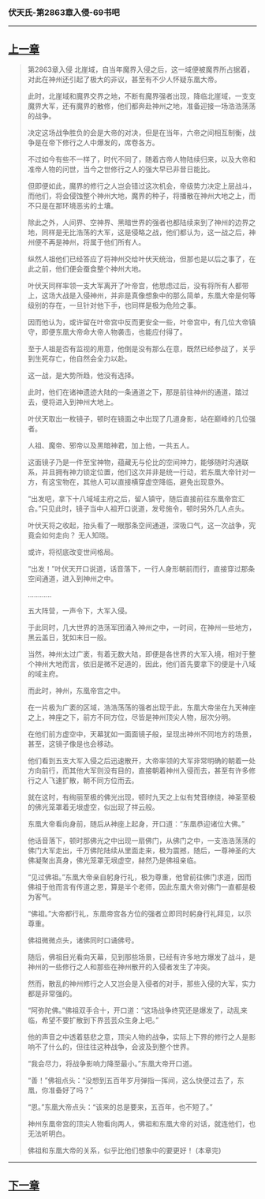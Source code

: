 ### 伏天氏-第2863章入侵-69书吧

--------
[上一章](./674e5b756167c72c23a9660c647def0f.md)
--------


>
>
>
>第2863章入侵
>北崖域，自当年魔界入侵之后，这一域便被魔界所占据着，对此在神州还引起了极大的非议，甚至有不少人怀疑东凰大帝。
>
>此时，北崖域和魔界交界之地，不断有魔界强者出现，降临北崖域，一支支魔界大军，还有魔界的散修，他们都奔赴神州之地，准备迎接一场浩浩荡荡的战争。
>
>决定这场战争胜负的会是大帝的对决，但是在当年，六帝之间相互制衡，战争是在帝下修行之人中爆发的，席卷各方。
>
>不过如今有些不一样了，时代不同了，随着古帝人物陆续归来，以及大帝和准帝人物的问世，当今之世修行之人的强大早已非昔日能比。
>
>但即便如此，魔界的修行之人岂会错过这次机会，帝级势力决定上层战斗，而他们，将会侵蚀整个神州大地，魔界的种子，将播散在神州大地之上，而不只是在那环境恶劣的土壤。
>
>除此之外，人间界、空神界、黑暗世界的强者也都陆续来到了神州的边界之地，同样是无比浩荡的大军，这是侵略之战，他们都认为，这一战之后，神州便不再是神州，将属于他们所有人。
>
>纵然人祖他们已经答应了将神州交给叶伏天统治，但那也是以后之事了，在此之前，他们便会蚕食整个神州大地。
>
>叶伏天同样率领一支大军离开了叶帝宫，他思虑过后，没有将所有人都带上，这场大战是入侵神州，并非是真像想象中的那么简单，东凰大帝是何等级别的存在，一旦针对他下手，也同样是极为危险之事。
>
>因而他认为，或许留在叶帝宫中反而更安全一些，叶帝宫中，有几位大帝镇守，即便东凰大帝命大帝人物袭击，也能应付得了。
>
>至于人祖是否有监视的用意，他倒是没有那么在意，既然已经参战了，关乎到生死存亡，他自然会全力以赴。
>
>这一战，是大势所趋，他没有选择。
>
>此时，他们在诸神遗迹大陆的一条通道之下，那是前往神州的通道，踏过去，便将进入到神州大地上。
>
>叶伏天取出一枚镜子，顿时在镜面之中出现了几道身影，站在巅峰的几位强者。
>
>人祖、魔帝、邪帝以及黑暗神君，加上他，一共五人。
>
>这面镜子乃是一件至宝神物，蕴藏无与伦比的空间神力，能够随时沟通联系，并且拥有神力锁定位置，他们这次并非是统一行动，若东凰大帝针对一方，有这宝物在，其他人可以直接横穿虚空降临，避免出现意外。
>
>“出发吧，拿下十八域域主府之后，留人镇守，随后直接前往东凰帝宫汇合。”只见此时，镜子当中人祖开口说道，发号施令，顿时另外几人点头。
>
>叶伏天将之收起，抬头看了一眼那条空间通道，深吸口气，这一次战争，究竟会如何走向？
>无人知晓。
>
>或许，将彻底改变世间格局。
>
>“出发！”叶伏天开口说道，话音落下，一行人身形朝前而行，直接穿过那条空间通道，进入到神州之中。
>
>…………
>
>五大阵营，一声令下，大军入侵。
>
>于此同时，几大世界的浩荡军团涌入神州之中，一时间，在神州一些地方，黑云盖日，犹如末日一般。
>
>当然，神州太过广袤，有着无数大陆，即便是各世界的大军入境，相对于整个神州大地而言，依旧是微不足道的，因此，他们首先要拿下的便是十八域的域主府。
>
>而此时，神州，东凰帝宫之中。
>
>在一片极为广袤的区域，浩浩荡荡的强者出现于此，东凰大帝坐在九天神座之上，神座之下，前方不同方位，尽皆是神州顶尖人物，层次分明。
>
>在他们前方虚空中，天幕犹如一面面镜子般，呈现出神州不同地方的场景，甚至，这镜子像是也会移动。
>
>他们看到五支大军入侵之后迅速散开，大帝率领的大军非常明确的朝着一处方向前行，而其他大军则没有目的，直接朝着神州入侵而去，甚至有许多修行之人飞速扩散，朝不同方位而去。
>
>就在这时，有绚丽至极的佛光出现，顿时九天之上似有梵音缭绕，神圣至极的佛光笼罩着无垠虚空，似出现了祥云般。
>
>东凰大帝看向身前，随后从神座上起身，开口道：“东凰恭迎诸位大佛。”
>
>他话音落下，顿时那佛光之中出现一扇佛门，从佛门之中，一支浩浩荡荡的佛门大军走出，千万佛陀陆续从里面走来，极为震撼，随后，一尊神圣的大佛凝聚出真身，佛光笼罩无垠虚空，赫然乃是佛祖亲临。
>
>“见过佛祖。”东凰大帝亲自躬身行礼，极为尊重，他曾前往佛门求道，因而佛祖于他而言有传道之恩，算是半个老师，因此东凰大帝对佛门一直都是极为客气。
>
>“佛祖。”大帝都行礼，东凰帝宫各方位的强者立即同时躬身行礼拜见，以示尊重。
>
>佛祖微微点头，诸佛同时口诵佛号。
>
>随后，佛祖目光看向天幕，见到那些场景，已经有许多地方爆发了战斗，是神州的一些修行之人和那些在神州散开的入侵者发生了冲突。
>
>然而，散乱的神州修行之人又岂会是入侵者的对手，那些入侵的大军，实力都是非常强的。
>
>“阿弥陀佛。”佛祖双手合十，开口道：“这场战争终究还是爆发了，动乱来临，希望不要扩散到下界芸芸众生身上吧。”
>
>他的声音之中透着慈悲之意，顶尖人物的战争，实际上下界的修行之人是影响不了什么的，但往往这种战争，会波及到整个世界。
>
>“我会尽力，将战争影响力降至最小。”东凰大帝开口道。
>
>“善！”佛祖点头：“没想到五百年岁月弹指一挥间，这么快便过去了，东凰，你准备好了吗？”
>
>“恩。”东凰大帝点头：“该来的总是要来，五百年，也不短了。”
>
>神州东凰帝宫的顶尖人物看向两人，佛祖和东凰大帝的对话，就连他们，也无法听明白。
>
>佛祖和东凰大帝的关系，似乎比他们想象中的要更好！
>(本章完)
>
>

--------
[下一章](./4115d40f21b4a0d1afcc635997725ce1.md)
--------
